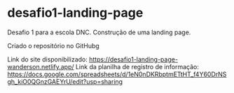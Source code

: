 # desafio1-landing-page
Desafio 1 para a escola DNC. Construção de uma landing page.

Criado o repositório no GitHubg

Link do site disponibilizado: https://desafio1-landing-page-wanderson.netlify.app/
Link da planilha de registro de informação: https://docs.google.com/spreadsheets/d/1eN0nDKRbptmETtHT_f4Y60DrNSgh_kiO0QGnzGAEYrU/edit?usp=sharing